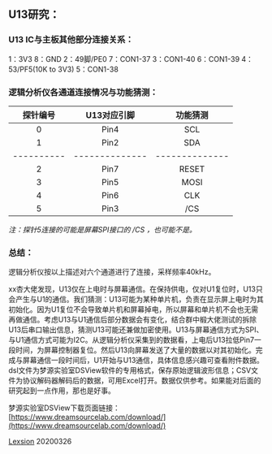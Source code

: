 ## U13研究：

### U13 IC与主板其他部分连接关系：
1：3V3                                                     8：GND
2：49脚/PE0                                             7：CON1-37
3：CON1-40                                             6：CON1-39
4：53/PF5(10K to 3V3)                            5：CON1-38

### 逻辑分析仪各通道连接情况与功能猜测：
|  探针编号  |  U13对应引脚   |    功能猜测    |
| :--------: | :------------: | :------------: |
|     0      |      Pin4      |      SCL       |
|     1      |      Pin2      |      SDA       |
| ---------- | -------------- | -------------- |
|     2      |      Pin7      |     RESET      |
|     3      |      Pin5      |      MOSI      |
|     4      |      Pin6      |      CLK       |
|     5      |      Pin3      |      /CS       |

*注：探针5连接的可能是屏幕SPI接口的 /CS ，也可能不是。*

### 总结：

逻辑分析仪按以上描述对六个通道进行了连接，采样频率40kHz。

xx杏大佬发现，U13仅在上电时与屏幕通信。在保持供电，仅对U1复位时，U13只会产生与U1的通信。我们猜测：U13可能为某种单片机，负责在显示屏上电时为其初始化。因为U1复位不会导致单片机和屏幕掉电，所以屏幕和单片机不会也无需再做通信。考虑U13与U1通信后部分数据会有变化，结合群中椴大佬测试的拆除U13后串口输出信息，猜测U13可能还兼做加密使用。U13与屏幕通信方式为SPI、与U1通信方式可能为I2C。从逻辑分析仪采集到的数据看，上电后U13拉低Pin7一段时间，为屏幕控制器复位。然后U13向屏幕发送了大量的数据以对其初始化。完成与屏幕通信一段时间后，U1开始与U13通信，具体信息感兴趣可查看附件数据。dsl文件为梦源实验室DSView软件的专用格式，保存原始逻辑波形信息；CSV文件为协议解码器解码后的数据，可用Excel打开。数据仅供参考。如果能对后面的研究起到一点作用，那也是好事。

梦源实验室DSView下载页面链接：[https://www.dreamsourcelab.com/download/](https://www.dreamsourcelab.com/download/)

[Lexsion](https://lexsion.com)      20200326



